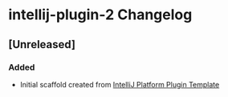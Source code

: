 <!-- Keep a Changelog guide -> https://keepachangelog.com -->

# intellij-plugin-2 Changelog

## [Unreleased]
### Added
- Initial scaffold created from [IntelliJ Platform Plugin Template](https://github.com/JetBrains/intellij-platform-plugin-template)
